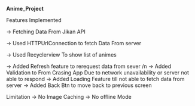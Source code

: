 ******Anime_Project******

Features Implemented

-> Fetching Data From Jikan API


-> Used HTTPUrlConnection to fetch Data From server



-> Used Recyclerview To show list of animes 



-> Added Refresh feature to rerequest data from sever /n
-> Added Validation to From Crasing App Due to network unavailability or server not able to respond
-> Added Loading Feature till not able to fetch data from server
-> Added Back Btn to move back to previous screen



      
Limitation
-> No Image Caching
-> No offline Mode
